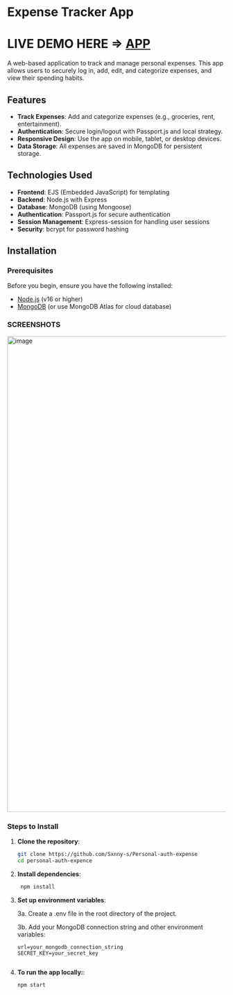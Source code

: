 # Expense Tracker App

# LIVE DEMO HERE =>  [APP](https://fullsstack-expense-production.up.railway.app/login)

A web-based application to track and manage personal expenses. This app allows users to securely log in, add, edit, and categorize expenses, and view their spending habits.

## Features

- **Track Expenses**: Add and categorize expenses (e.g., groceries, rent, entertainment).
- **Authentication**: Secure login/logout with Passport.js and local strategy.
- **Responsive Design**: Use the app on mobile, tablet, or desktop devices.
- **Data Storage**: All expenses are saved in MongoDB for persistent storage.

## Technologies Used

- **Frontend**: EJS (Embedded JavaScript) for templating
- **Backend**: Node.js with Express
- **Database**: MongoDB (using Mongoose)
- **Authentication**: Passport.js for secure authentication
- **Session Management**: Express-session for handling user sessions
- **Security**: bcrypt for password hashing

## Installation

### Prerequisites

Before you begin, ensure you have the following installed:

- [Node.js](https://nodejs.org/) (v16 or higher)
- [MongoDB](https://www.mongodb.com/) (or use MongoDB Atlas for cloud database)

### SCREENSHOTS
  <img width="1095" alt="image" src="https://github.com/user-attachments/assets/2e839d8d-7aac-499e-91cc-1374015aa0c2">


### Steps to Install

1. **Clone the repository**:
   ```bash
   git clone https://github.com/Sxnny-s/Personal-auth-expense
   cd personal-auth-expence

2. **Install dependencies**:
   ```bash
    npm install


3. **Set up environment variables**:
   
      3a. Create a .env file in the root directory of the project.
    
      3b. Add your MongoDB connection string and other environment variables:
    
   ```env
   url=your_mongodb_connection_string
   SECRET_KEY=your_secret_key


5. **To run the app locally:**:
   ```bash
   npm start


